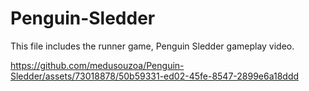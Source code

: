 # Penguin-Sledder
This file includes the runner game, Penguin Sledder gameplay video.

https://github.com/medusouzoa/Penguin-Sledder/assets/73018878/50b59331-ed02-45fe-8547-2899e6a18ddd

